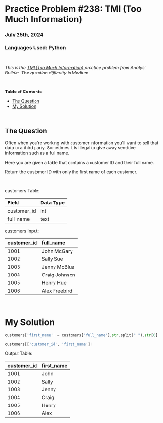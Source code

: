 # **Practice Problem #238: TMI (Too Much Information)**
### July 25th, 2024
### Languages Used: Python

<br>

*This is the [TMI (Too Much Information)](https://www.analystbuilder.com/questions/tmi-too-much-information-VyNhZ) practice problem from Analyst Builder. The question difficulty is Medium.*

<br>

**Table of Contents**

-   [The Question](#the-question)
-   [My Solution](#my-solution)
  
<br>

## The Question

Often when you're working with customer information you'll want to sell that data to a third party. Sometimes it is illegal to give away sensitive information such as a full name.

Here you are given a table that contains a customer ID and their full name.

Return the customer ID with only the first name of each customer.

<br>

customers Table:

| Field       | Data Type |
| :---------- | :-------- |
| customer_id | int       |
| full_name   | text      |

customers Input:

| customer_id | full_name     |
| :---------- | :------------ |
| 1001        | John McGary   |
| 1002        | Sally Sue     |
| 1003        | Jenny McBlue  |
| 1004        | Craig Johnson |
| 1005        | Henry Hue     |
| 1006        | Alex Freebird |

<br>

# My Solution

``` Python
customers['first_name'] = customers['full_name'].str.split(" ").str[0]

customers[['customer_id', 'first_name']]
```

Output Table:

| customer_id | first_name |
| :---------- | :--------- |
| 1001        | John       |
| 1002        | Sally      |
| 1003        | Jenny      |
| 1004        | Craig      |
| 1005        | Henry      |
| 1006        | Alex       |
